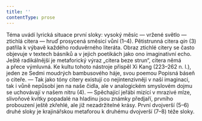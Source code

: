 ```yaml
---
title: ''
contentType: prose
---
```


Téma uvádí lyrická situace první sloky: vysoký měsíc — vržené světlo — ztichlá citera — hruď prosycená směsicí vůní (1–4). Pětistrunná citera _qin_ (3) patřila k výbavě každého roduvěrného literáta. Obraz ztichlé citery se často objevuje v textech básníků a v jejich poetikách jako ono imaginativní echo. Ještě radikálnější je metaforický výraz „citera beze strun“, citera němá a přece výmluvná. Ke kultu tohoto nástroje přispěl Xi Kang (223–262 n. l.), jeden ze Sedmi moudrých bambusového háje, svou poemou Popisná báseň o citeře. — Tak jako tóny citery existují co nejintenzivněji v naší imaginaci, tak i vůně nepůsobí jen na naše čidla, ale v analogickém smyslovém dojmu se uchovávají v našem nitru (4). — Spěchající jeřábi mizící v mrazivé mlze, slivoňové kvítky popadalé na hladinu jsou známky předjaří, prvního probouzení ještě zkřehlé, ale již nezadržitelné krásy. První dvojverší (5–6) druhé sloky je krajinářskou metaforou k druhému dvojverší (7–8) téže sloky.
